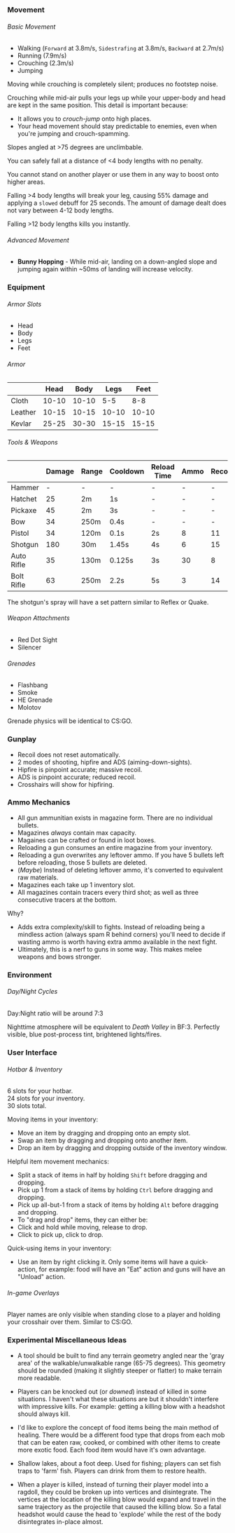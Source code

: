 ### Movement ###
###### Basic Movement ######
 - Walking (`Forward` at 3.8m/s, `Sidestrafing` at 3.8m/s, `Backward` at 2.7m/s)
 - Running (7.9m/s)
 - Crouching (2.3m/s)
 - Jumping

Moving while crouching is completely silent; produces no footstep noise. 

Crouching while mid-air pulls your legs up while your upper-body and head are kept in the same position. This detail is important because:

 - It allows you to *crouch-jump* onto high places.
 - Your head movement should stay predictable to enemies, even when you're jumping and crouch-spamming.

Slopes angled at >75 degrees are unclimbable.

You can safely fall at a distance of <4 body lengths with no penalty.

You cannot stand on another player or use them in any way to boost onto higher areas.

Falling >4 body lengths will break your leg, causing 55% damage and applying a `slowed` debuff for 25 seconds. The amount of damage dealt does not vary between 4-12 body lengths.

Falling >12 body lengths kills you instantly.


###### Advanced Movement ######
 - **Bunny Hopping** - While mid-air, landing on a down-angled slope and jumping again within ~50ms of landing will increase velocity.


### Equipment ###
###### Armor Slots ######
 - Head
 - Body
 - Legs
 - Feet

###### Armor ######
|          | Head  | Body  | Legs  | Feet  |
| -------- | ----- | ----- | ----- | ----- |
| Cloth    | 10-10 | 10-10 | 5-5   | 8-8   |
| Leather  | 10-15 | 10-15 | 10-10 | 10-10 |
| Kevlar   | 25-25 | 30-30 | 15-15 | 15-15 |

###### Tools & Weapons ######
|            | Damage | Range | Cooldown | Reload Time | Ammo | Recoil | Mode      | Projectile Speed |
| ---------- | ------ | ----- | -------- | ----------- | ---- | ------ | --------- | ---------------- |
| Hammer     | -      | -     | -        | -           | -    | -      | -         | -                |
| Hatchet    | 25     | 2m    | 1s       | -           | -    | -      | -         | -                |
| Pickaxe    | 45     | 2m    | 3s       | -           | -    | -      | -         | -                |
| Bow        | 34     | 250m  | 0.4s     | -           | -    | -      | -         | 60m/s            |
| Pistol     | 34     | 120m  | 0.1s     | 2s          | 8    | 11     | Single    | Hitscan          |
| Shotgun    | 180    | 30m   | 1.45s    | 4s          | 6    | 15     | Single    | Hitscan          |
| Auto Rifle | 35     | 130m  | 0.125s   | 3s          | 30   | 8      | Automatic | Hitscan          |
| Bolt Rifle | 63     | 250m  | 2.2s     | 5s          | 3    | 14     | Single    | Hitscan          |

The shotgun's spray will have a set pattern similar to Reflex or Quake.

###### Weapon Attachments ######
 - Red Dot Sight
 - Silencer

###### Grenades ######
 - Flashbang
 - Smoke
 - HE Grenade
 - Molotov

Grenade physics will be identical to CS:GO.


### Gunplay ###
- Recoil does not reset automatically.
- 2 modes of shooting, hipfire and ADS (aiming-down-sights).
- Hipfire is pinpoint accurate; massive recoil.
- ADS is pinpoint accurate; reduced recoil.
- Crosshairs will show for hipfiring.


### Ammo Mechanics ###
- All gun ammunitian exists in magazine form. There are no individual bullets.
- Magazines *always* contain max capacity.
- Magaines can be crafted or found in loot boxes.
- Reloading a gun consumes an entire magazine from your inventory.
- Reloading a gun overwrites any leftover ammo. If you have 5 bullets left before reloading, those 5 bullets are deleted.
- (*Maybe*) Instead of deleting leftover ammo, it's converted to equivalent raw materials.
- Magazines each take up 1 inventory slot.
- All magazines contain tracers every third shot; as well as three consecutive tracers at the bottom.

Why?
- Adds extra complexity/skill to fights. Instead of reloading being a mindless action (always spam R behind corners) you'll need to decide if wasting ammo is worth having extra ammo available in the next fight.
- Ultimately, this is a nerf to guns in some way. This makes melee weapons and bows stronger.

### Environment ###
###### Day/Night Cycles ######
Day:Night ratio will be around 7:3

Nighttime atmosphere will be equivalent to *Death Valley* in BF:3. Perfectly visible, blue post-process tint, brightened lights/fires.


### User Interface ###
###### Hotbar & Inventory ######
6 slots for your hotbar.  
24 slots for your inventory.  
30 slots total.

Moving items in your inventory:
 - Move an item by dragging and dropping onto an empty slot.
 - Swap an item by dragging and dropping onto another item.
 - Drop an item by dragging and dropping outside of the inventory window.

Helpful item movement mechanics:
 - Split a stack of items in half by holding `Shift` before dragging and dropping.
 - Pick up 1 from a stack of items by holding `Ctrl` before dragging and dropping.
 - Pick up all-but-1 from a stack of items by holding `Alt` before dragging and dropping.
 - To "drag and drop" items, they can either be:
  - Click and hold while moving, release to drop.
  - Click to pick up, click to drop.

Quick-using items in your inventory: 
 - Use an item by right clicking it. Only some items will have a quick-action, for example: food will have an "Eat" action and guns will have an "Unload" action.


###### In-game Overlays ######
Player names are only visible when standing close to a player and holding your crosshair over them. Similar to CS:GO.



### Experimental Miscellaneous Ideas ###
 - A tool should be built to find any terrain geometry angled near the 'gray area' of the walkable/unwalkable range (65-75 degrees). This geometry should be rounded (making it slightly steeper or flatter) to make terrain more readable.

 - Players can be knocked out (or *downed*) instead of killed in some situations. I haven't what these situations are but it shouldn't interfere with impressive kills. For example: getting a killing blow with a headshot should always kill.

 - I'd like to explore the concept of food items being the main method of healing. There would be a different food type that drops from each mob that can be eaten raw, cooked, or combined with other items to create more exotic food. Each food item would have it's own advantage.

 - Shallow lakes, about a foot deep. Used for fishing; players can set fish traps to 'farm' fish. Players can drink from them to restore health.

 - When a player is killed, instead of turning their player model into a ragdoll, they could be broken up into vertices and disintegrate. The vertices at the location of the killing blow would expand and travel in the same trajectory as the projectile that caused the killing blow. So a fatal headshot would cause the head to 'explode' while the rest of the body disintegrates in-place almost.
